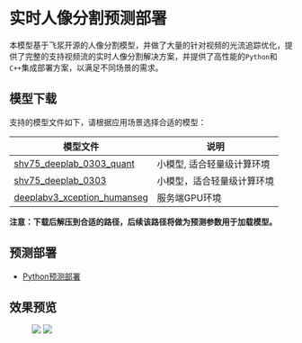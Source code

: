 # 实时人像分割预测部署

本模型基于飞浆开源的人像分割模型，并做了大量的针对视频的光流追踪优化，提供了完整的支持视频流的实时人像分割解决方案，并提供了高性能的`Python`和`C++`集成部署方案，以满足不同场景的需求。


## 模型下载

支持的模型文件如下，请根据应用场景选择合适的模型：

|模型文件 | 说明 |
| --- | --- |
|[shv75_deeplab_0303_quant](https://paddleseg.bj.bcebos.com/deploy/models/shv75_0303_quant.zip)  | 小模型, 适合轻量级计算环境 |
|[shv75_deeplab_0303](https://paddleseg.bj.bcebos.com/deploy/models/shv75_deeplab_0303.zip)| 小模型，适合轻量级计算环境 |
|[deeplabv3_xception_humanseg](https://paddleseg.bj.bcebos.com/deploy/models/deeplabv3_xception_humanseg.zip) | 服务端GPU环境 |

**注意：下载后解压到合适的路径，后续该路径将做为预测参数用于加载模型。**


## 预测部署
- [Python预测部署](./python)

## 效果预览

<figure class="half">
    <img src="https://paddleseg.bj.bcebos.com/deploy/data/input.gif">
    <img src="https://paddleseg.bj.bcebos.com/deploy/data/output.gif">
</figure>

